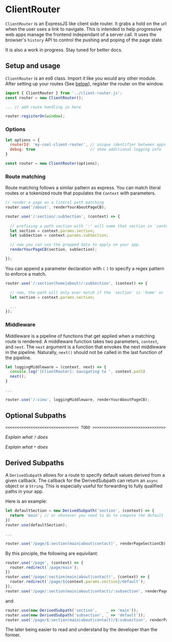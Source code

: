 # ClientRouter

`ClientRouter` is an ExpressJS like client side router. It grabs a hold on the 
url when the user uses a link to navigate. This is intended to help progressive 
web apps manage the frontend independant of a server call. It uses the browser's
`history` API to control the pushing and poping of the page state.

It is also a work in progress. Stay tuned for better docs.

## Setup and usage

`ClientRouter` is an es6 class. Import it like you would any other module. After 
setting up your routes (See [below](#route-matching)), register the router on the
window. 

```js
import { ClientRouter } from '../client-router.js';
const router = new ClientRouter();

... // add route handling in here

router.registerOn(window);    
```

### Options

```js
let options = {
  routerId: 'my-cool-client-router', // unique identifier between apps
  debug: true                        // show additional logging info
}

const router = new ClientRouter(options);
```


### Route matching

Route matching follows a similar pattern as express. You can match literal routes
or a tokenized route that populates the `Context` with parameters.

```js
// render a page on a literal path matching
router.use('/about', renderYourAboutPageCB);
```

```js
router.use('/:section/:subSection', (context) => {
  
  // prefixing a path section with ':' will name that section in `context.params` 
  let section = context.params.section;
  let subSection = context.params.subSection;

  // now you can use the grepped data to apply on your app.
  renderYourPageCB(section, subSection);

});
```

You can append a parameter declaration with `(` `)` to specify a regex pattern
to enforce a match.

```js
router.use('/:section(home|about)/:subSection', (context) => {

  // now, the path will only ever match if the `section` is 'home' or 'about'
  let section = context.params.section;
  
  ...
});
```

### Middleware

Middleware is a pipeline of functions that get applied when a matching route is 
rendered. A middleware function takes two parameters, `context`, and `next`. The `next`
argument is a function that envokes the next middleware in the pipeline. Naturally, 
 `next()` should not be called in the last function of the pipeline.

```js
let loggingMiddleware = (context, next) => {
  console.log('[ClientRouter]: navigating to ', context.path)
  next(); 
}

...

router.use('/:view', loggingMiddleware, renderYourAboutPageCB);
```

## Optional Subpaths

    <<<<<<<<<<<<<<<<<<<<<<<<<<<<<<<< TODO >>>>>>>>>>>>>>>>>>>>>>>>>>>>>>>>

_Explain what `?` does_

_Explain what `*` does_


## Derived Subpaths

A `DerivedSubpath` allows for a route to specify default values derived from a 
given callback. The callback for the DerivedSubpath can return an `async` object 
or a `String`. This is especially useful for forwarding to fully qualified paths 
in your app. 

Here is an example:

```js
let defaultSection = new DerivedSubpath('section', (context) => {
  return 'main'; // or whatever you need to do to compute the default `section`
})
router.use(defaultSection);

...

router.use('/page/$:section(main|about|contact)', renderPageSectionCB)
```

By this pinciple, the following are equivilant:

```js
router.use('/page', (context) => {
  router.redirect(`/page/main`);
})
router.use('/page/:section(main|about|contact)', (context) => {
  router.redirect(`/page/${context.params.section}/default`);
});
router.use('/page/:section(main|about|contact)/:subsection', renderPageCB);
```

and 

```js
router.use(new DerivedSubpath('section',    _ => 'main'));
router.use(new DerivedSubpath('subsection', _ => 'default'));
router.use('/page/$:section(main|about|contact)/$:subsection', renderPageCB);
```

The later being easier to read and understand by the developer than the former.
